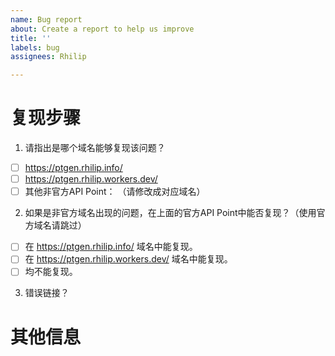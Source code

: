 ```yaml
---
name: Bug report
about: Create a report to help us improve
title: ''
labels: bug
assignees: Rhilip

---
```


<!-- 未按ISSUE模板提交的，将会被直接关闭而不被处理。非Pt-Gen-cfworker版问题同样也不会处理。 -->

# 复现步骤

1. 请指出是哪个域名能够复现该问题？

- [ ] https://ptgen.rhilip.info/
- [ ] https://ptgen.rhilip.workers.dev/
- [ ] 其他非官方API Point： （请修改成对应域名）

2. 如果是非官方域名出现的问题，在上面的官方API Point中能否复现？（使用官方域名请跳过）

- [ ] 在 https://ptgen.rhilip.info/ 域名中能复现。
- [ ] 在 https://ptgen.rhilip.workers.dev/ 域名中能复现。
- [ ] 均不能复现。

3. 错误链接？

<!-- 请在此处输入对应出错站点链接 -->

# 其他信息

<!-- 如果你有截图，或者debug信息，请与此处补充 -->

